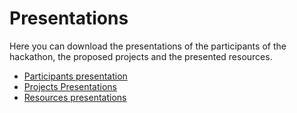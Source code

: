 # Presentations

Here you can download the presentations of the participants of the hackathon, the proposed projects and the presented resources.

- [Participants presentation](https://docs.google.com/presentation/d/1ebn1iGWryRnK37jE91jrsRM1hohdLyuo-cluEu0fR_c/edit?usp=sharing)
- [Projects Presentations](https://docs.google.com/presentation/d/1NIBYHujxp9JslqkdwbpVFTba_z7cGd5VBunhv15V-l4/edit?usp=sharing)
- [Resources presentations](https://docs.google.com/presentation/d/1svYb6yjxGQqlQEW2tkyspcuSDDEHFWj6Fud57A0z1Sg/edit?usp=sharing)
